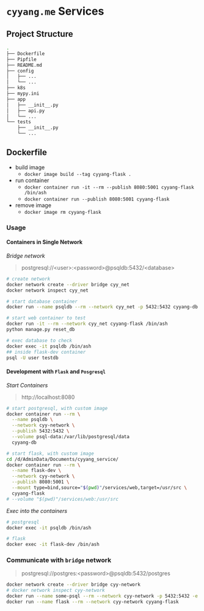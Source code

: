 
# `cyyang.me` Services

## Project Structure

```bash
.
├── Dockerfile
├── Pipfile
├── README.md
├── config
│   ├── ...
│   └── ...
├── k8s
├── mypy.ini
├── app
│   ├── __init__.py
│   ├── api.py
│   └── ...
└── tests
    ├── __init__.py
    └── ...
```

## Dockerfile

+ build image 
  + `docker image build --tag cyyang-flask .`
+ run container
  + `docker container run -it --rm --publish 8080:5001 cyyang-flask /bin/ash`
  + `docker container run --publish 8080:5001 cyyang-flask`
+ remove image
  + `docker image rm cyyang-flask`

### Usage

#### Containers in Single Network

_Bridge network_  

> postgresql://\<user>:\<password>@psqldb:5432/\<database>

```bash
# create network
docker network create --driver bridge cyy_net
docker network inspect cyy_net

# start database container
docker run --name psqldb --rm --network cyy_net -p 5432:5432 cyyang-db

# start web container to test
docker run -it --rm --network cyy_net cyyang-flask /bin/ash
python manage.py reset_db

# exec database to check
docker exec -it psqldb /bin/ash
## inside flask-dev container
psql -U user testdb

```

#### Development with `Flask` and `Posgresql`

_Start Containers_

> http://localhost:8080

```bash
# start postgresql, with custom image
docker container run --rm \
  --name psqldb \
  --network cyy-network \
  --publish 5432:5432 \
  --volume psql-data:/var/lib/postgresql/data
  cyyang-db
```

```bash
# start flask, with custom image
cd /d/AdminData/Documents/cyyang_service/
docker container run --rm \
  --name flask-dev \
  --network cyy-network \
  --publish 8080:5001 \
  --mount type=bind,source="$(pwd)"/services/web,target=/usr/src \
  cyyang-flask
# --volume "$(pwd)"/services/web:/usr/src
```

_Exec into the containers_

```bash
# postgresql
docker exec -it psqldb /bin/ash

# flask
docker exec -it flask-dev /bin/ash
```

### Communicate with `bridge` network

> postgresql://postgres:\<password>@psqldb:5432/postgres

```bash
docker network create --driver bridge cyy-network
# docker network inspect cyy-network
docker run --name some-psql --rm --network cyy-network -p 5432:5432 -e POSTGRES_PASSWORD=password postgres:12.0-alpine
docker run --name flask --rm --network cyy-network cyyang-flask
```